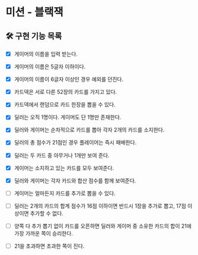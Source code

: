 # 미션 - 블랙잭

## 🛠 구현 기능 목록

 * [x] 게이머의 이름을 입력 받는다.
 * [x] 게이머의 이름은 5글자 이하이다.
 * [x] 게이머의 이름이 6글자 이상인 경우 예외를 던진다.


 * [x] 카드덱은 서로 다른 52장의 카드를 가지고 있다.
 * [x] 카드덱에서 랜덤으로 카드 한장을 뽑을 수 있다.


 * [x] 딜러는 오직 1명이다. 게이머도 단 1명만 존재한다.
 * [x] 딜러와 게이머는 순차적으로 카드를 뽑아 각자 2개의 카드를 소지한다.
 * [x] 딜러의 총 점수가 21점인 경우 플레이어는 즉시 패배한다.
 * [x] 딜러는 두 카드 중 아무거나 1개만 보여 준다.
 * [x] 게이머는 소지하고 있는 카드를 모두 보여준다.
 * [x] 딜러와 게이머는 각자 카드와 합산 점수를 함께 보여준다.


 * [ ] 게이머는 얼마든지 카드를 추가로 뽑을 수 있다.
 * [ ] 딜러는 2개의 카드의 합계 점수가 16점 이하이면 반드시 1장을 추가로 뽑고, 17점 이상이면 추가할 수 없다.
 * [ ] 양쪽 다 추가 뽑기 없이 카드를 오픈하면 딜러와 게이머 중 소유한 카드의 합이 21에 가장 가까운 쪽이 승리한다.
 * [ ] 21을 초과하면 초과한 쪽이 진다.